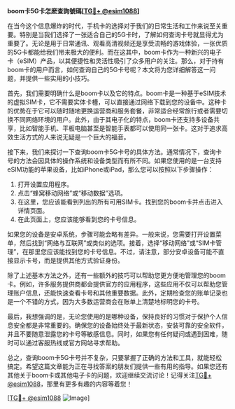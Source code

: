 **boom卡5G卡怎麽查詢號碼[[TG💪+ @esim1088](https://t.me/s/esim1088)]**

在当今这个信息爆炸的时代，手机卡的选择对于我们的日常生活和工作来说至关重要。特别是当我们选择了一张适合自己的5G卡时，了解如何查询卡号就显得尤为重要了。无论是用于日常通讯、观看高清视频还是享受流畅的游戏体验，一张优质的5G卡都能给我们带来极大的便利。而在这其中，boom卡作为一种新兴的电子卡（eSIM）产品，以其便捷性和灵活性吸引了众多用户的关注。那么，对于持有boom卡的用户而言，如何查询自己的5G卡号呢？本文将为您详细解答这一问题，并提供一些实用的小技巧。

首先，我们需要明确什么是boom卡以及它的特点。boom卡是一种基于eSIM技术的虚拟SIM卡，它不需要实体卡槽，可以直接通过网络下载到您的设备中。这种卡的优势在于它可以随时随地更换运营商和服务套餐，非常适合经常旅行或者需要切换不同网络环境的用户。此外，由于其电子化的特点，boom卡还支持多设备共享，比如智能手机、平板电脑甚至是智能手表都可以使用同一张卡。这对于追求高效生活方式的人来说无疑是一个巨大的福音。

接下来，我们来探讨一下查询boom卡5G卡号的具体方法。通常情况下，查询卡号的方法会因具体的操作系统和设备类型而有所不同。如果您使用的是一台支持eSIM功能的苹果设备，比如iPhone或iPad，那么您可以按照以下步骤操作：

1. 打开设置应用程序。
2. 点击“蜂窝移动网络”或“移动数据”选项。
3. 在这里，您应该能看到列出的所有可用SIM卡。找到您的boom卡并点击进入详情页面。
4. 在此页面上，您应该能够看到您的卡号信息。

如果您的设备是安卓系统，步骤可能会略有差异。一般来说，您需要打开设置菜单，然后找到“网络与互联网”或类似的选项。接着，选择“移动网络”或“SIM卡管理”，在那里您应该能找到您的卡号信息。不过，请注意，部分安卓设备可能不直接显示卡号，而是提供其他方式验证身份。

除了上述基本方法之外，还有一些额外的技巧可以帮助您更方便地管理您的boom卡。例如，许多服务提供商都会提供官方的应用程序，这些应用不仅可以帮助您管理账户信息，还能快速查看卡号和其他重要数据。此外，定期检查您的账单记录也是一个不错的方式，因为大多数运营商会在账单上清楚地标明您的卡号。

最后，我想强调的是，无论您使用的是哪种设备，保持良好的习惯对于保护个人信息安全都是非常重要的。确保您的设备始终处于最新状态，安装可靠的安全软件，并且不要随意泄露您的卡号等敏感信息。同时，如果您有任何疑问或遇到困难，随时可以通过客服热线或官方网站寻求帮助。

总之，查询boom卡5G卡号并不复杂，只要掌握了正确的方法和工具，就能轻松搞定。希望这篇文章能为正在寻找答案的朋友们提供一些有用的指导。如果您还有其他关于boom卡或其他电子卡的问题，欢迎继续交流讨论！记得关注[TG💪+ @esim1088](https://t.me/s/esim1088)，那里有更多有趣的内容等着您！

[[TG💪+ @esim1088](https://t.me/s/esim1088) ![Image](https://i.postimg.cc/4NQfJmqS/Snipaste-2025-05-13-00-14-12.png)]